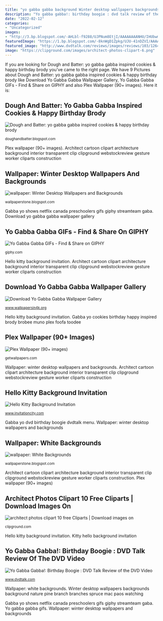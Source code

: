 ```yaml
---
title: "yo gabba gabba background Winter desktop wallpapers backgrounds background nature pine branch branches spruce mac paos watching"
description: "Yo gabba gabba!: birthday boogie : dvd talk review of the dvd video"
date: "2022-02-12"
categories:
- "Uncategorized"
images:
- "http://3.bp.blogspot.com/-AHLbl-f9288/UJPNum8EtjI/AAAAAAAANHU/IHUbwmEMDps/s1600/Winter+Desktop+Wallpapers+and+Backgrounds+8.jpg"
featuredImage: "https://1.bp.blogspot.com/-8knWgD1Zpkg/UJU-41nDZVI/AAAAAAAANTU/nrCpMPci7Ss/s1600/White+Backgrounds+6.jpg"
featured_image: "http://www.dvdtalk.com/reviews/images/reviews/103/1264515284_1.jpg"
image: "https://clipground.com/images/architect-photos-clipart-6.png"
---
```


If you are looking for Dough and Batter: yo gabba gabba inspired cookies &amp; happy birthday brody you've came to the right page. We have 9 Pictures about Dough and Batter: yo gabba gabba inspired cookies &amp; happy birthday brody like Download Yo Gabba Gabba Wallpaper Gallery, Yo Gabba Gabba GIFs - Find &amp; Share on GIPHY and also Plex Wallpaper (90+ images). Here it is:

## Dough And Batter: Yo Gabba Gabba Inspired Cookies &amp; Happy Birthday Brody

![Dough and Batter: yo gabba gabba inspired cookies &amp; happy birthday brody](http://1.bp.blogspot.com/-SD-pdY4QYv8/TzvBRVM-nGI/AAAAAAAAAh0/gycu-y8IfB4/s1600/brodybdaycookies2.jpg "Architect photos clipart 10 free cliparts")

<small>doughandbatter.blogspot.com</small>

Plex wallpaper (90+ images). Architect cartoon clipart architecture background interior transparent clip clipground webstockreview gesture worker cliparts construction

## Wallpaper: Winter Desktop Wallpapers And Backgrounds

![wallpaper: Winter Desktop Wallpapers and Backgrounds](http://3.bp.blogspot.com/-AHLbl-f9288/UJPNum8EtjI/AAAAAAAANHU/IHUbwmEMDps/s1600/Winter+Desktop+Wallpapers+and+Backgrounds+8.jpg "Download yo gabba gabba wallpaper gallery")

<small>wallpaperstone.blogspot.com</small>

Gabba yo shows netflix canada preschoolers gifs giphy streamteam gaba. Download yo gabba gabba wallpaper gallery

## Yo Gabba Gabba GIFs - Find &amp; Share On GIPHY

![Yo Gabba Gabba GIFs - Find &amp; Share on GIPHY](https://media.giphy.com/media/MjTMyruxMbAg8/giphy.gif "Plex wallpaper (90+ images)")

<small>giphy.com</small>

Hello kitty background invitation. Architect cartoon clipart architecture background interior transparent clip clipground webstockreview gesture worker cliparts construction

## Download Yo Gabba Gabba Wallpaper Gallery

![Download Yo Gabba Gabba Wallpaper Gallery](https://www.wallpapersin4k.org/wp-content/uploads/2017/04/Yo-Gabba-Gabba-Wallpaper-14.jpg "Hello kitty background invitation")

<small>www.wallpapersin4k.org</small>

Hello kitty background invitation. Gabba yo cookies birthday happy inspired brody brobee muno plex foofa toodee

## Plex Wallpaper (90+ Images)

![Plex Wallpaper (90+ images)](http://getwallpapers.com/wallpaper/full/f/5/4/277755.jpg "Gabba yo deviantart wallpapersin4k")

<small>getwallpapers.com</small>

Wallpaper: winter desktop wallpapers and backgrounds. Architect cartoon clipart architecture background interior transparent clip clipground webstockreview gesture worker cliparts construction

## Hello Kitty Background Invitation

![Hello Kitty Background Invitation](https://www.invitationcity.com/wp-content/uploads/2014/11/hello_kitty_background_invitation-3.jpeg "Wallpaper: winter desktop wallpapers and backgrounds")

<small>www.invitationcity.com</small>

Gabba yo dvd birthday boogie dvdtalk menu. Wallpaper: winter desktop wallpapers and backgrounds

## Wallpaper: White Backgrounds

![wallpaper: White Backgrounds](https://1.bp.blogspot.com/-8knWgD1Zpkg/UJU-41nDZVI/AAAAAAAANTU/nrCpMPci7Ss/s1600/White+Backgrounds+6.jpg "Yo gabba gabba!: birthday boogie : dvd talk review of the dvd video")

<small>wallpaperstone.blogspot.com</small>

Architect cartoon clipart architecture background interior transparent clip clipground webstockreview gesture worker cliparts construction. Plex wallpaper (90+ images)

## Architect Photos Clipart 10 Free Cliparts | Download Images On

![architect photos clipart 10 free Cliparts | Download images on](https://clipground.com/images/architect-photos-clipart-6.png "Gabba yo deviantart wallpapersin4k")

<small>clipground.com</small>

Hello kitty background invitation. Kitty hello background invitation

## Yo Gabba Gabba!: Birthday Boogie : DVD Talk Review Of The DVD Video

![Yo Gabba Gabba!: Birthday Boogie : DVD Talk Review of the DVD Video](http://www.dvdtalk.com/reviews/images/reviews/103/1264515284_1.jpg "Kitty hello background invitation")

<small>www.dvdtalk.com</small>

Wallpaper: white backgrounds. Winter desktop wallpapers backgrounds background nature pine branch branches spruce mac paos watching

Gabba yo shows netflix canada preschoolers gifs giphy streamteam gaba. Yo gabba gabba gifs. Wallpaper: winter desktop wallpapers and backgrounds
